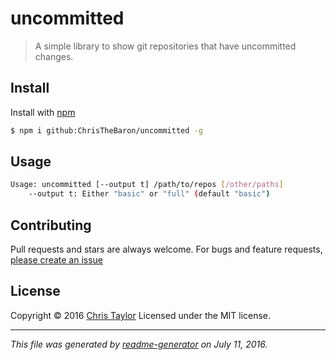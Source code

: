 # uncommitted

> A simple library to show git repositories that have uncommitted changes.

## Install

Install with [npm](https://www.npmjs.com/)

```sh
$ npm i github:ChrisTheBaron/uncommitted -g
```

## Usage

```sh
Usage: uncommitted [--output t] /path/to/repos [/other/paths]
	--output t: Either "basic" or "full" (default "basic")
```

## Contributing

Pull requests and stars are always welcome. For bugs and feature requests, [please create an issue](https://github.com/ChrisTheBaron/uncommitted/issues)

## License

Copyright © 2016 [Chris Taylor](https://christhebaron.co.uk)
Licensed under the MIT license.

***

_This file was generated by [readme-generator](https://github.com/jonschlinkert/readme-generator) on July 11, 2016._
